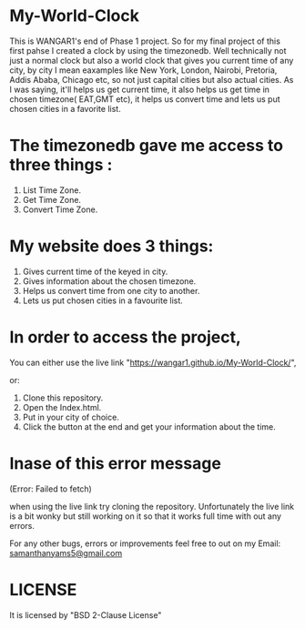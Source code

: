 # My-World-Clock

This is WANGAR1's end of Phase 1 project.
So for my final project of this first pahse I created a clock by using the timezonedb. 
Well technically not just a normal clock but also a world clock that gives you current time of any city, by city I mean eaxamples like New York, London, Nairobi, Pretoria, Addis Ababa, Chicago etc, so not just capital cities but also actual cities. 
As I was saying, it'll helps us get current time, it also helps us get time in chosen timezone( EAT,GMT etc), it helps us convert time and lets us put chosen cities in a favorite list.
# The timezonedb gave me access to three things :

1. List Time Zone.
2. Get Time Zone.
3. Convert Time Zone.

# My website does 3 things:

1. Gives current time of the keyed in city.
2. Gives information about the chosen timezone.
3. Helps us convert time from one city to another.
4. Lets us put chosen cities in a favourite list.

# In order to access the project, 

You can either use the live link "https://wangar1.github.io/My-World-Clock/",

or:

1. Clone this repository.
2. Open the Index.html.
3. Put in your city of choice.
4. Click the button at the end and get your information about the time.

# Inase of this error message 

(Error: Failed to fetch)

when using the live link try cloning the repository.
Unfortunately the live link is a bit wonky but still working on it so that it works full time with out any errors.

For any other bugs, errors or improvements feel free to out on my Email: samanthanyams5@gmail.com

# LICENSE

It is licensed by "BSD 2-Clause License"
